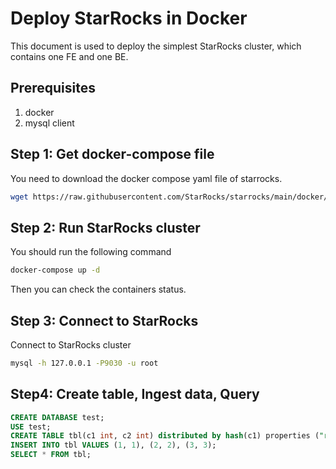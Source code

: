 # Deploy StarRocks in Docker

This document is used to deploy the simplest StarRocks cluster, which contains one FE and one BE.

## Prerequisites

1. docker
2. mysql client

## Step 1: Get docker-compose file

You need to download the docker compose yaml file of starrocks.

```sh
wget https://raw.githubusercontent.com/StarRocks/starrocks/main/docker/docker-compose/docker-compose.yml
```

## Step 2: Run StarRocks cluster

You should run the following command

```sh
docker-compose up -d
```

Then you can check the containers status.

## Step 3: Connect to StarRocks

Connect to StarRocks cluster

```sh
mysql -h 127.0.0.1 -P9030 -u root
```

## Step4: Create table, Ingest data, Query

```SQL
CREATE DATABASE test;
USE test;
CREATE TABLE tbl(c1 int, c2 int) distributed by hash(c1) properties ("replication_num" = "1");
INSERT INTO tbl VALUES (1, 1), (2, 2), (3, 3);
SELECT * FROM tbl;
```
